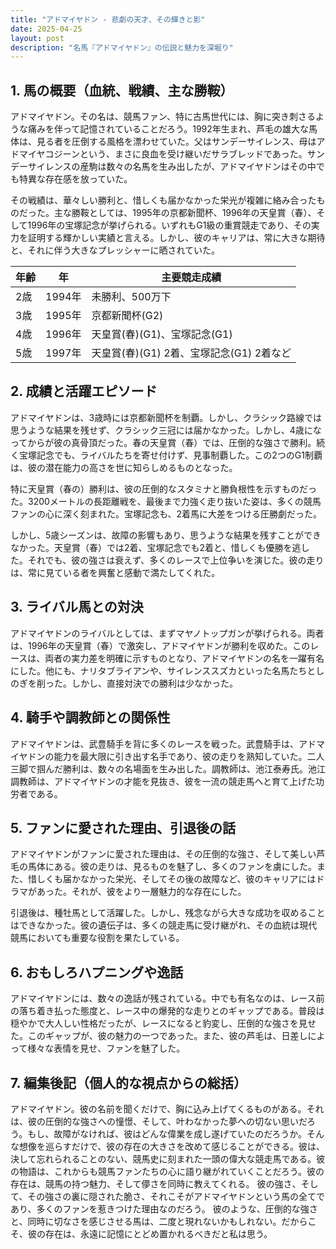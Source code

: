 ```yaml
---
title: "アドマイヤドン - 悲劇の天才、その輝きと影"
date: 2025-04-25
layout: post
description: "名馬『アドマイヤドン』の伝説と魅力を深堀り"
---
```


## 1. 馬の概要（血統、戦績、主な勝鞍）

アドマイヤドン。その名は、競馬ファン、特に古馬世代には、胸に突き刺さるような痛みを伴って記憶されていることだろう。1992年生まれ、芦毛の雄大な馬体は、見る者を圧倒する風格を漂わせていた。父はサンデーサイレンス、母はアドマイヤコジーンという、まさに良血を受け継いだサラブレッドであった。サンデーサイレンスの産駒は数々の名馬を生み出したが、アドマイヤドンはその中でも特異な存在感を放っていた。

その戦績は、華々しい勝利と、惜しくも届かなかった栄光が複雑に絡み合ったものだった。主な勝鞍としては、1995年の京都新聞杯、1996年の天皇賞（春）、そして1996年の宝塚記念が挙げられる。いずれもG1級の重賞競走であり、その実力を証明する輝かしい実績と言える。しかし、彼のキャリアは、常に大きな期待と、それに伴う大きなプレッシャーに晒されていた。

| 年齢 | 年 | 主要競走成績 |
|---|---|---|
| 2歳 | 1994年 | 未勝利、500万下 |
| 3歳 | 1995年 | 京都新聞杯(G2) |
| 4歳 | 1996年 | 天皇賞(春)(G1)、宝塚記念(G1) |
| 5歳 | 1997年 |  天皇賞(春)(G1) 2着、宝塚記念(G1) 2着など |


## 2. 成績と活躍エピソード

アドマイヤドンは、3歳時には京都新聞杯を制覇。しかし、クラシック路線では思うような結果を残せず、クラシック三冠には届かなかった。しかし、4歳になってからが彼の真骨頂だった。春の天皇賞（春）では、圧倒的な強さで勝利。続く宝塚記念でも、ライバルたちを寄せ付けず、見事制覇した。この2つのG1制覇は、彼の潜在能力の高さを世に知らしめるものとなった。

特に天皇賞（春の）勝利は、彼の圧倒的なスタミナと勝負根性を示すものだった。3200メートルの長距離戦を、最後まで力強く走り抜いた姿は、多くの競馬ファンの心に深く刻まれた。宝塚記念も、2着馬に大差をつける圧勝劇だった。

しかし、5歳シーズンは、故障の影響もあり、思うような結果を残すことができなかった。天皇賞（春）では2着、宝塚記念でも2着と、惜しくも優勝を逃した。それでも、彼の強さは衰えず、多くのレースで上位争いを演じた。彼の走りは、常に見ている者を興奮と感動で満たしてくれた。


## 3. ライバル馬との対決

アドマイヤドンのライバルとしては、まずマヤノトップガンが挙げられる。両者は、1996年の天皇賞（春）で激突し、アドマイヤドンが勝利を収めた。このレースは、両者の実力差を明確に示すものとなり、アドマイヤドンの名を一躍有名にした。他にも、ナリタブライアンや、サイレンススズカといった名馬たちとしのぎを削った。しかし、直接対決での勝利は少なかった。


## 4. 騎手や調教師との関係性

アドマイヤドンは、武豊騎手を背に多くのレースを戦った。武豊騎手は、アドマイヤドンの能力を最大限に引き出す名手であり、彼の走りを熟知していた。二人三脚で掴んだ勝利は、数々の名場面を生み出した。調教師は、池江泰寿氏。池江調教師は、アドマイヤドンの才能を見抜き、彼を一流の競走馬へと育て上げた功労者である。


## 5. ファンに愛された理由、引退後の話

アドマイヤドンがファンに愛された理由は、その圧倒的な強さ、そして美しい芦毛の馬体にある。彼の走りは、見るものを魅了し、多くのファンを虜にした。また、惜しくも届かなかった栄光、そしてその後の故障など、彼のキャリアにはドラマがあった。それが、彼をより一層魅力的な存在にした。

引退後は、種牡馬として活躍した。しかし、残念ながら大きな成功を収めることはできなかった。彼の遺伝子は、多くの競走馬に受け継がれ、その血統は現代競馬においても重要な役割を果たしている。


## 6. おもしろハプニングや逸話

アドマイヤドンには、数々の逸話が残されている。中でも有名なのは、レース前の落ち着き払った態度と、レース中の爆発的な走りとのギャップである。普段は穏やかで大人しい性格だったが、レースになると豹変し、圧倒的な強さを見せた。このギャップが、彼の魅力の一つであった。また、彼の芦毛は、日差しによって様々な表情を見せ、ファンを魅了した。


## 7. 編集後記（個人的な視点からの総括）

アドマイヤドン。彼の名前を聞くだけで、胸に込み上げてくるものがある。それは、彼の圧倒的な強さへの憧憬、そして、叶わなかった夢への切ない思いだろう。もし、故障がなければ、彼はどんな偉業を成し遂げていたのだろうか。そんな想像を巡らすだけで、彼の存在の大きさを改めて感じることができる。彼は、決して忘れられることのない、競馬史に刻まれた一頭の偉大な競走馬である。彼の物語は、これからも競馬ファンたちの心に語り継がれていくことだろう。彼の存在は、競馬の持つ魅力、そして儚さを同時に教えてくれる。  彼の強さ、そして、その強さの裏に隠された脆さ、それこそがアドマイヤドンという馬の全てであり、多くのファンを惹きつけた理由なのだろう。  彼のような、圧倒的な強さと、同時に切なさを感じさせる馬は、二度と現れないかもしれない。だからこそ、彼の存在は、永遠に記憶にとどめ置かれるべきだと私は思う。

